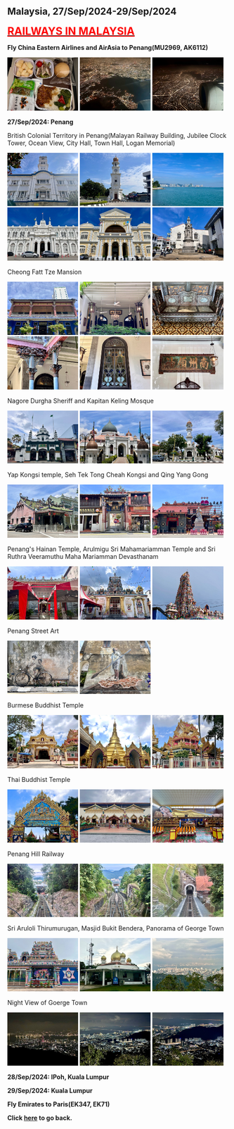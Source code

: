 ## Malaysia, 27/Sep/2024-29/Sep/2024

**[<font color=red size=5><u>RAILWAYS IN MALAYSIA</u></font>](https://wqgcx.github.io/transport/20240927MYS/KTMB)**

**Fly China Eastern Airlines and AirAsia to Penang(MU2969, AK6112)**

<img src="../20240927MYS_photos/IMG_3088.jpeg" width="32%">
<img src="../20240927MYS_photos/IMG_3090.jpeg" width="32%">
<img src="../20240927MYS_photos/IMG_3092.jpeg" width="32%">

**27/Sep/2024: Penang**

British Colonial Territory in Penang(Malayan Railway Building, Jubilee Clock Tower, Ocean View, City Hall, Town Hall, Logan Memorial)

<img src="../20240927MYS_photos/IMG_3093.jpeg" width="32%">
<img src="../20240927MYS_photos/IMG_3097.jpeg" width="32%">
<img src="../20240927MYS_photos/IMG_3098.jpeg" width="32%">
<img src="../20240927MYS_photos/IMG_3107.jpeg" width="32%">
<img src="../20240927MYS_photos/IMG_3108.jpeg" width="32%">
<img src="../20240927MYS_photos/IMG_3110.jpeg" width="32%">

Cheong Fatt Tze Mansion

<img src="../20240927MYS_photos/IMG_3122.jpeg" width="32%">
<img src="../20240927MYS_photos/IMG_3115.jpeg" width="32%">
<img src="../20240927MYS_photos/IMG_3114.jpeg" width="32%">
<img src="../20240927MYS_photos/IMG_3116.jpeg" width="32%">
<img src="../20240927MYS_photos/IMG_3118.jpeg" width="32%">
<img src="../20240927MYS_photos/IMG_3119.jpeg" width="32%">

Nagore Durgha Sheriff and Kapitan Keling Mosque

<img src="../20240927MYS_photos/IMG_3168.jpeg" width="32%">
<img src="../20240927MYS_photos/IMG_3131.jpeg" width="32%">
<img src="../20240927MYS_photos/IMG_3133.jpeg" width="32%">

Yap Kongsi temple, Seh Tek Tong Cheah Kongsi and Qing Yang Gong

<img src="../20240927MYS_photos/IMG_3134.jpeg" width="32%">
<img src="../20240927MYS_photos/IMG_3137.jpeg" width="32%">
<img src="../20240927MYS_photos/IMG_3142.jpeg" width="32%">

Penang's Hainan Temple, Arulmigu Sri Mahamariamman Temple and Sri Ruthra Veeramuthu Maha Mariamman Devasthanam

<img src="../20240927MYS_photos/IMG_3125.jpeg" width="32%">
<img src="../20240927MYS_photos/IMG_3166.jpeg" width="32%">
<img src="../20240927MYS_photos/IMG_3169.jpeg" width="32%">

Penang Street Art

<img src="../20240927MYS_photos/IMG_3139.jpeg" width="32%">
<img src="../20240927MYS_photos/IMG_3128.jpeg" width="32%">

Burmese Buddhist Temple

<img src="../20240927MYS_photos/IMG_3146.jpeg" width="32%">
<img src="../20240927MYS_photos/IMG_3149.jpeg" width="32%">
<img src="../20240927MYS_photos/IMG_3151.jpeg" width="32%">

Thai Buddhist Temple

<img src="../20240927MYS_photos/IMG_3163.jpeg" width="32%">
<img src="../20240927MYS_photos/IMG_3158.jpeg" width="32%">
<img src="../20240927MYS_photos/IMG_3161.jpeg" width="32%">

Penang Hill Railway

<img src="../20240927MYS_photos/IMG_3171.jpeg" width="32%">
<img src="../20240927MYS_photos/IMG_3176.jpeg" width="32%">
<img src="../20240927MYS_photos/IMG_3177.jpeg" width="32%">

Sri Aruloli Thirumurugan, Masjid Bukit Bendera, Panorama of George Town

<img src="../20240927MYS_photos/IMG_3189.jpeg" width="32%">
<img src="../20240927MYS_photos/IMG_3190.jpeg" width="32%">
<img src="../20240927MYS_photos/IMG_3192.jpeg" width="32%">

Night View of Goerge Town

<img src="../20240927MYS_photos/IMG_3202.jpeg" width="32%">
<img src="../20240927MYS_photos/IMG_3208.jpeg" width="32%">
<img src="../20240927MYS_photos/IMG_3207.jpeg" width="32%">

**28/Sep/2024: IPoh, Kuala Lumpur**

**29/Sep/2024: Kuala Lumpur**

**Fly Emirates to Paris(EK347, EK71)**

**Click [here](https://wqgcx.github.io/transport/) to go back.**
